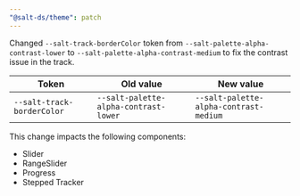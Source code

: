 ```yaml
---
"@salt-ds/theme": patch
---
```


Changed `--salt-track-borderColor` token from `--salt-palette-alpha-contrast-lower` to `--salt-palette-alpha-contrast-medium` to fix the contrast issue in the track.

| Token                      | Old value                             | New value                              |
| -------------------------- | ------------------------------------- | -------------------------------------- |
| `--salt-track-borderColor` | `--salt-palette-alpha-contrast-lower` | `--salt-palette-alpha-contrast-medium` |

This change impacts the following components:

- Slider
- RangeSlider
- Progress
- Stepped Tracker
